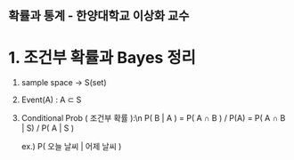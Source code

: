 ## 확률과 통계 - 한양대학교 이상화 교수

# 1. 조건부 확률과 Bayes 정리

1) sample space -> S(set)
2) Event(A) : A ⊂ S
3) Conditional Prob ( 조건부 확률 ):\n
    P( B | A ) = P( A ∩ B ) / P(A)
               = P( A ∩ B | S) / P( A | S )

    ex.) P( 오늘 날씨 | 어제 날씨 )
